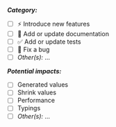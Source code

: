 <!-- Context of the PR: short description and potentially linked issues -->

<!-- ...a few words to describe the content of this PR...               -->
<!-- ... -->

<!-- Type of PR: [ ] unchecked / [ ] checked -->
**_Category:_**

- [ ] ⚡️ Introduce new features
- [ ] 📝 Add or update documentation
- [ ] ✅ Add or update tests
- [ ] 🐛 Fix a bug
- [ ] _Other(s):_ ...
<!-- Don't forget to add the gitmoji icon in the name of the PR -->
<!-- See: https://gitmoji.dev/                                  -->

<!-- Fixing bugs, adding feastures... may impact existing ones           -->
<!-- in order to track potential issues that could be related to your PR -->
<!-- please check the impacts and describe more precisely what to expect -->

**_Potential impacts:_**

<!-- Generated values: Can your change impact any of the existing generators in terms of generated values, if so which ones? when? -->
<!-- Shrink values:    Can your change impact any of the existing generators in terms of shrink values, if so which ones? when? -->
<!-- Performance:      Can it require some typings changes on user side? Please give more details -->
<!-- Typings:          Is there a potential performance impact? In which cases? -->
- [ ] Generated values
- [ ] Shrink values
- [ ] Performance
- [ ] Typings
- [ ] _Other(s):_ ...
